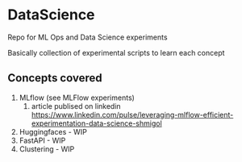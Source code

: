 # DataScience
Repo for ML Ops and Data Science experiments


Basically collection of experimental scripts to learn each concept

## Concepts covered

1. MLflow (see MLFlow experiments)
    1. article publised on linkedin https://www.linkedin.com/pulse/leveraging-mlflow-efficient-experimentation-data-science-shmigol
1. Huggingfaces - WIP
1. FastAPI - WIP
1. Clustering - WIP
